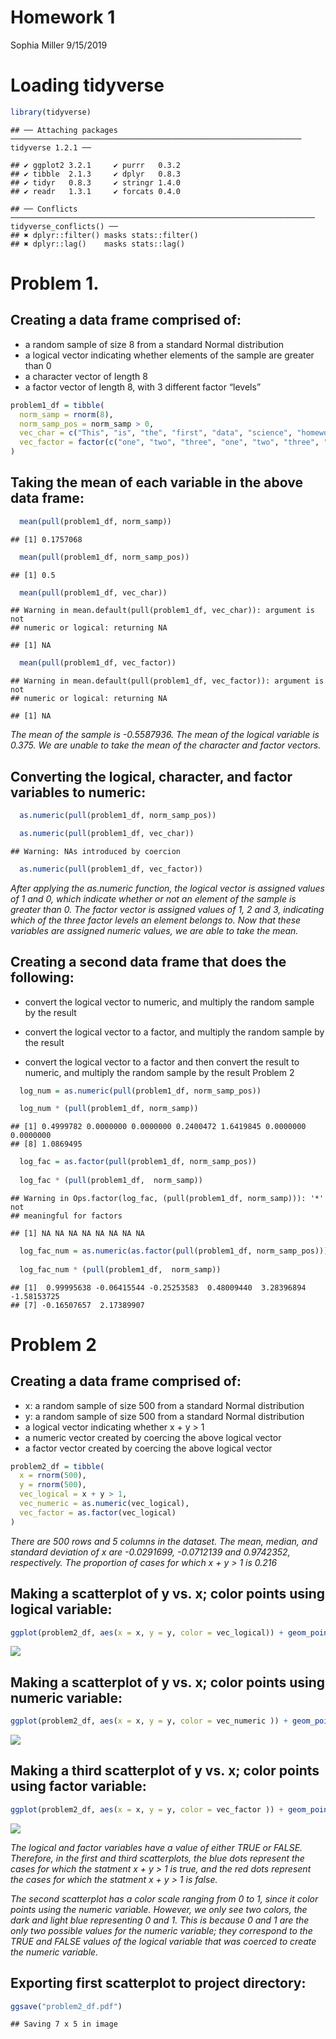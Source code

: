 Homework 1
================
Sophia Miller
9/15/2019

# Loading tidyverse

``` r
library(tidyverse)
```

    ## ── Attaching packages ───────────────────────────────────────────────────────────────── tidyverse 1.2.1 ──

    ## ✔ ggplot2 3.2.1     ✔ purrr   0.3.2
    ## ✔ tibble  2.1.3     ✔ dplyr   0.8.3
    ## ✔ tidyr   0.8.3     ✔ stringr 1.4.0
    ## ✔ readr   1.3.1     ✔ forcats 0.4.0

    ## ── Conflicts ──────────────────────────────────────────────────────────────────── tidyverse_conflicts() ──
    ## ✖ dplyr::filter() masks stats::filter()
    ## ✖ dplyr::lag()    masks stats::lag()

# Problem 1.

## Creating a data frame comprised of:

  - a random sample of size 8 from a standard Normal distribution
  - a logical vector indicating whether elements of the sample are
    greater than 0
  - a character vector of length 8
  - a factor vector of length 8, with 3 different factor “levels”

<!-- end list -->

``` r
problem1_df = tibble(
  norm_samp = rnorm(8),
  norm_samp_pos = norm_samp > 0,
  vec_char = c("This", "is", "the", "first", "data", "science", "homework", "assignment"),
  vec_factor = factor(c("one", "two", "three", "one", "two", "three", "one", "two"))
)
```

## Taking the mean of each variable in the above data frame:

``` r
  mean(pull(problem1_df, norm_samp))
```

    ## [1] 0.1757068

``` r
  mean(pull(problem1_df, norm_samp_pos))
```

    ## [1] 0.5

``` r
  mean(pull(problem1_df, vec_char))
```

    ## Warning in mean.default(pull(problem1_df, vec_char)): argument is not
    ## numeric or logical: returning NA

    ## [1] NA

``` r
  mean(pull(problem1_df, vec_factor))
```

    ## Warning in mean.default(pull(problem1_df, vec_factor)): argument is not
    ## numeric or logical: returning NA

    ## [1] NA

*The mean of the sample is -0.5587936. The mean of the logical variable
is 0.375. We are unable to take the mean of the character and factor
vectors.*

## Converting the logical, character, and factor variables to numeric:

``` r
  as.numeric(pull(problem1_df, norm_samp_pos)) 

  as.numeric(pull(problem1_df, vec_char))
```

    ## Warning: NAs introduced by coercion

``` r
  as.numeric(pull(problem1_df, vec_factor))
```

*After applying the as.numeric function, the logical vector is assigned
values of 1 and 0, which indicate whether or not an element of the
sample is greater than 0. The factor vector is assigned values of 1, 2
and 3, indicating which of the three factor levels an element belongs
to. Now that these variables are assigned numeric values, we are able to
take the mean.*

## Creating a second data frame that does the following:

  - convert the logical vector to numeric, and multiply the random
    sample by the result

  - convert the logical vector to a factor, and multiply the random
    sample by the result

  - convert the logical vector to a factor and then convert the result
    to numeric, and multiply the random sample by the result Problem 2

<!-- end list -->

``` r
  log_num = as.numeric(pull(problem1_df, norm_samp_pos))

  log_num * (pull(problem1_df, norm_samp))
```

    ## [1] 0.4999782 0.0000000 0.0000000 0.2400472 1.6419845 0.0000000 0.0000000
    ## [8] 1.0869495

``` r
  log_fac = as.factor(pull(problem1_df, norm_samp_pos))
  
  log_fac * (pull(problem1_df,  norm_samp))
```

    ## Warning in Ops.factor(log_fac, (pull(problem1_df, norm_samp))): '*' not
    ## meaningful for factors

    ## [1] NA NA NA NA NA NA NA NA

``` r
  log_fac_num = as.numeric(as.factor(pull(problem1_df, norm_samp_pos)))
  
  log_fac_num * (pull(problem1_df,  norm_samp))
```

    ## [1]  0.99995638 -0.06415544 -0.25253583  0.48009440  3.28396894 -1.58153725
    ## [7] -0.16507657  2.17389907

# Problem 2

## Creating a data frame comprised of:

  - x: a random sample of size 500 from a standard Normal distribution
  - y: a random sample of size 500 from a standard Normal distribution
  - a logical vector indicating whether x + y \> 1
  - a numeric vector created by coercing the above logical vector
  - a factor vector created by coercing the above logical vector

<!-- end list -->

``` r
problem2_df = tibble(
  x = rnorm(500),
  y = rnorm(500),
  vec_logical = x + y > 1,
  vec_numeric = as.numeric(vec_logical),
  vec_factor = as.factor(vec_logical)
)
```

*There are 500 rows and 5 columns in the dataset. The mean, median, and
standard deviation of x are -0.0291699, -0.0712139 and 0.9742352,
respectively. The proportion of cases for which x + y \> 1 is
0.216*

## Making a scatterplot of y vs. x; color points using logical variable:

``` r
ggplot(problem2_df, aes(x = x, y = y, color = vec_logical)) + geom_point()
```

![](p8105_hw1_sm4594_files/figure-gfm/unnamed-chunk-1-1.png)<!-- -->

## Making a scatterplot of y vs. x; color points using numeric variable:

``` r
ggplot(problem2_df, aes(x = x, y = y, color = vec_numeric )) + geom_point()
```

![](p8105_hw1_sm4594_files/figure-gfm/unnamed-chunk-2-1.png)<!-- -->

## Making a third scatterplot of y vs. x; color points using factor variable:

``` r
ggplot(problem2_df, aes(x = x, y = y, color = vec_factor )) + geom_point()
```

![](p8105_hw1_sm4594_files/figure-gfm/unnamed-chunk-3-1.png)<!-- -->

*The logical and factor variables have a value of either TRUE or FALSE.
Therefore, in the first and third scatterplots, the blue dots represent
the cases for which the statment x + y \> 1 is true, and the red dots
represent the cases for which the statment x + y \> 1 is false.*

*The second scatterplot has a color scale ranging from 0 to 1, since it
color points using the numeric variable. However, we only see two
colors, the dark and light blue representing 0 and 1. This is because 0
and 1 are the only two possible values for the numeric variable; they
correspond to the TRUE and FALSE values of the logical variable that was
coerced to create the numeric variable.*

## Exporting first scatterplot to project directory:

``` r
ggsave("problem2_df.pdf")
```

    ## Saving 7 x 5 in image
